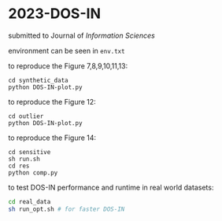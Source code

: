 # 2023-DOS-IN

submitted to Journal of *Information Sciences*



environment can be seen in `env.txt`



to reproduce the Figure 7,8,9,10,11,13:

```shell
cd synthetic_data
python DOS-IN-plot.py
```



to reproduce the Figure 12:

```shell
cd outlier
python DOS-IN-plot.py
```



to reproduce the Figure 14:

```shell
cd sensitive
sh run.sh
cd res
python comp.py
```



to test DOS-IN performance and runtime in real world datasets:

```sh
cd real_data
sh run_opt.sh # for faster DOS-IN
```

